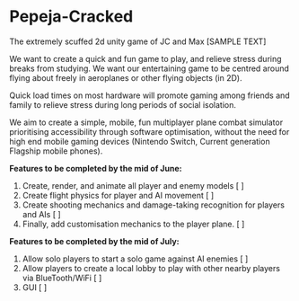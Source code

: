 # Pepeja-Cracked
The extremely scuffed 2d unity game of JC and Max [SAMPLE TEXT]

We want to create a quick and fun game to play, and relieve stress during breaks from studying. We want our entertaining game to be centred around flying about freely in aeroplanes or other flying objects (in 2D).

Quick load times on most hardware will promote gaming among friends and family to relieve stress during long periods of social isolation.

We aim to create a simple, mobile, fun multiplayer plane combat simulator prioritising accessibility through software optimisation, without the need for high end mobile gaming devices (Nintendo Switch, Current generation Flagship mobile phones).

__Features to be completed by the mid of June:__ 
1. Create, render, and animate all player and enemy models [ ]
2. Create flight physics for player and AI movement [ ] 
3. Create shooting mechanics and damage-taking recognition for players and AIs [ ] 
4. Finally, add customisation mechanics to the player plane. [ ]

__Features to be completed by the mid of July:__
1. Allow solo players to start a solo game against AI enemies [ ]
2. Allow players to create a local lobby to play with other nearby players via BlueTooth/WiFi [ ]
3. GUI [ ]
